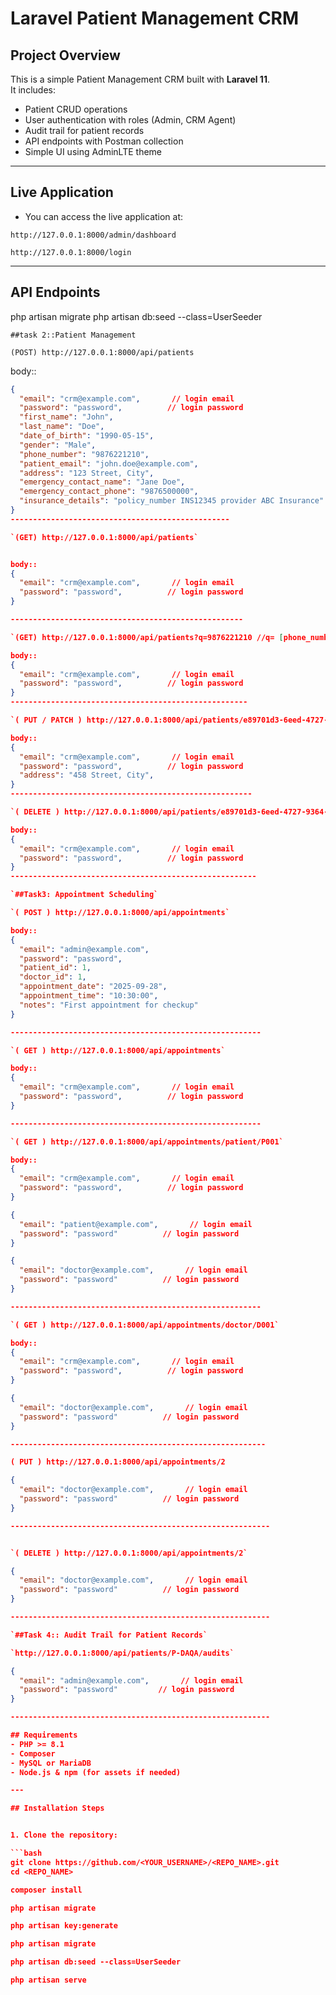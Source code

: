 # Laravel Patient Management CRM

## Project Overview
This is a simple Patient Management CRM built with **Laravel 11**.  
It includes:
- Patient CRUD operations
- User authentication with roles (Admin, CRM Agent)
- Audit trail for patient records
- API endpoints with Postman collection
- Simple UI using AdminLTE theme

---

## Live Application
- You can access the live application at: 

`http://127.0.0.1:8000/admin/dashboard`

`http://127.0.0.1:8000/login`



---

## API Endpoints

php artisan migrate
php artisan db:seed --class=UserSeeder

`##task 2::Patient Management`

`(POST) http://127.0.0.1:8000/api/patients`

body::
```json
{
  "email": "crm@example.com",       // login email
  "password": "password",          // login password
  "first_name": "John",
  "last_name": "Doe",
  "date_of_birth": "1990-05-15",
  "gender": "Male",
  "phone_number": "9876221210",
  "patient_email": "john.doe@example.com",
  "address": "123 Street, City",
  "emergency_contact_name": "Jane Doe",
  "emergency_contact_phone": "9876500000",
  "insurance_details": "policy_number INS12345 provider ABC Insurance"
}
-------------------------------------------------

`(GET) http://127.0.0.1:8000/api/patients`


body::
{
  "email": "crm@example.com",       // login email
  "password": "password",          // login password
}

----------------------------------------------------

`(GET) http://127.0.0.1:8000/api/patients?q=9876221210 //q= [phone_number / firstname / last_name]`

body::
{
  "email": "crm@example.com",       // login email
  "password": "password",          // login password
}
-----------------------------------------------------

`( PUT / PATCH ) http://127.0.0.1:8000/api/patients/e89701d3-6eed-4727-9364-668ffac0e445`

body::
{
  "email": "crm@example.com",       // login email
  "password": "password",          // login password
  "address": "458 Street, City",
}
------------------------------------------------------

`( DELETE ) http://127.0.0.1:8000/api/patients/e89701d3-6eed-4727-9364-668ffac0e445`

body::
{
  "email": "crm@example.com",       // login email
  "password": "password",          // login password
}
-------------------------------------------------------

`##Task3: Appointment Scheduling`

`( POST ) http://127.0.0.1:8000/api/appointments`

body::
{
  "email": "admin@example.com",
  "password": "password",
  "patient_id": 1,
  "doctor_id": 1,
  "appointment_date": "2025-09-28",
  "appointment_time": "10:30:00",
  "notes": "First appointment for checkup"
}

--------------------------------------------------------

`( GET ) http://127.0.0.1:8000/api/appointments`

body::
{
  "email": "crm@example.com",       // login email
  "password": "password",          // login password
}

--------------------------------------------------------

`( GET ) http://127.0.0.1:8000/api/appointments/patient/P001`

body::
{
  "email": "crm@example.com",       // login email
  "password": "password",          // login password
}

{
  "email": "patient@example.com",       // login email
  "password": "password"          // login password
}

{
  "email": "doctor@example.com",       // login email
  "password": "password"          // login password
}

--------------------------------------------------------

`( GET ) http://127.0.0.1:8000/api/appointments/doctor/D001`

body::
{
  "email": "crm@example.com",       // login email
  "password": "password",          // login password
}

{
  "email": "doctor@example.com",       // login email
  "password": "password"          // login password
}

---------------------------------------------------------

( PUT ) http://127.0.0.1:8000/api/appointments/2

{
  "email": "doctor@example.com",       // login email
  "password": "password"          // login password
}

----------------------------------------------------------


`( DELETE ) http://127.0.0.1:8000/api/appointments/2`

{
  "email": "doctor@example.com",       // login email
  "password": "password"          // login password
}

----------------------------------------------------------

`##Task 4:: Audit Trail for Patient Records`

`http://127.0.0.1:8000/api/patients/P-DAQA/audits`

{
  "email": "admin@example.com",       // login email
  "password": "password"         // login password
}

----------------------------------------------------------

## Requirements
- PHP >= 8.1
- Composer
- MySQL or MariaDB
- Node.js & npm (for assets if needed)

---

## Installation Steps


1. Clone the repository:

```bash
git clone https://github.com/<YOUR_USERNAME>/<REPO_NAME>.git
cd <REPO_NAME>

composer install

php artisan migrate

php artisan key:generate

php artisan migrate

php artisan db:seed --class=UserSeeder

php artisan serve




